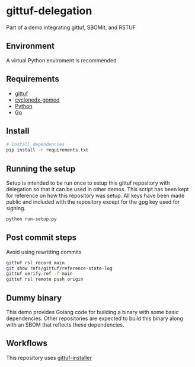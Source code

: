 # gittuf-delegation

Part of a demo integrating gittuf, SBOMit, and RSTUF

## Environment

A virtual Python enviroment is recommended

## Requirements

- [gittuf](https://github.com/gittuf/gittuf)
- [cyclonedx-gomod](https://github.com/CycloneDX/cyclonedx-gomod)
- [Python](https://www.python.org/downloads/)
- [Go](https://go.dev/)

## Install

``` sh
# Install dependencies
pip install -r requirements.txt
```

## Running the setup

Setup is intended to be run once to setup this gittuf repository with
delegation so that it can be used in other demos. This script has been kept for
reference on how this repository was setup. All keys have been made public and
included with the repository except for the gpg key used for signing.

``` sh
python run-setup.py
```

## Post commit steps

Avoid using rewritting commits

``` sh
gittuf rsl record main
git show refs/gittuf/reference-state-log
gittuf verify-ref -f main
gittuf rsl remote push origin
```

## Dummy binary

This demo provides Golang code for building a binary with some basic
dependencies. Other repositories are expected to build this binary along with
an SBOM that reflects these dependencies.

## Workflows

This repository uses [gittuf-installer](https://github.com/gittuf/gittuf-installer)
